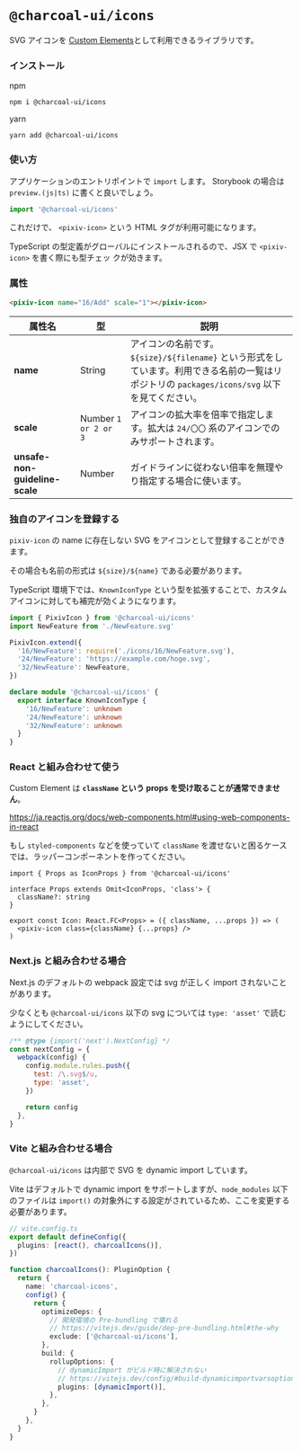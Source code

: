 # `@charcoal-ui/icons`

SVG アイコンを [Custom Elements](https://developer.mozilla.org/ja/docs/Web/Web_Components/Using_custom_elements)として利用できるライブラリです。

### インストール

npm

```
npm i @charcoal-ui/icons
```

yarn

```
yarn add @charcoal-ui/icons
```

### 使い方

アプリケーションのエントリポイントで `import` します。 Storybook の場合は `preview.(js|ts)` に書くと良いでしょう。

```ts
import '@charcoal-ui/icons'
```

これだけで、 `<pixiv-icon>` という HTML タグが利用可能になります。

TypeScript の型定義がグローバルにインストールされるので、JSX で `<pixiv-icon>` を書く際にも型チェッ
クが効きます。

### 属性

```html
<pixiv-icon name="16/Add" scale="1"></pixiv-icon>
```

| 属性名                         | 型                   | 説明                                                                                                                                           |
| ------------------------------ | -------------------- | ---------------------------------------------------------------------------------------------------------------------------------------------- |
| **name**                       | String               | アイコンの名前です。`${size}/${filename}` という形式をしています。利用できる名前の一覧はリポジトリの `packages/icons/svg` 以下を見てください。 |
| **scale**                      | Number `1 or 2 or 3` | アイコンの拡大率を倍率で指定します。拡大は `24/〇〇` 系のアイコンでのみサポートされます。                                                      |
| **unsafe-non-guideline-scale** | Number               | ガイドラインに従わない倍率を無理やり指定する場合に使います。                                                                                   |

### 独自のアイコンを登録する

`pixiv-icon` の name に存在しない SVG をアイコンとして登録することができます。

その場合も名前の形式は `${size}/${name}` である必要があります。

TypeScript 環境下では、`KnownIconType` という型を拡張することで、カスタムアイコンに対しても補完が効くようになります。

```ts
import { PixivIcon } from '@charcoal-ui/icons'
import NewFeature from './NewFeature.svg'

PixivIcon.extend({
  '16/NewFeature': require('./icons/16/NewFeature.svg'),
  '24/NewFeature': 'https://example.com/hoge.svg',
  '32/NewFeature': NewFeature,
})

declare module '@charcoal-ui/icons' {
  export interface KnownIconType {
    '16/NewFeature': unknown
    '24/NewFeature': unknown
    '32/NewFeature': unknown
  }
}
```

### React と組み合わせて使う

Custom Element は **`className` という props を受け取ることが通常できません**。

https://ja.reactjs.org/docs/web-components.html#using-web-components-in-react

もし `styled-components` などを使っていて `className` を渡せないと困るケースでは、ラッパーコンポーネントを作ってください。

```tsx
import { Props as IconProps } from '@charcoal-ui/icons'

interface Props extends Omit<IconProps, 'class'> {
  className?: string
}

export const Icon: React.FC<Props> = ({ className, ...props }) => (
  <pixiv-icon class={className} {...props} />
)
```

### Next.js と組み合わせる場合

Next.js のデフォルトの webpack 設定では svg が正しく import されないことがあります。

少なくとも `@charcoal-ui/icons` 以下の svg については `type: 'asset'` で読むようにしてください。

```js
/** @type {import('next').NextConfig} */
const nextConfig = {
  webpack(config) {
    config.module.rules.push({
      test: /\.svg$/u,
      type: 'asset',
    })

    return config
  },
}
```

### Vite と組み合わせる場合

`@charcoal-ui/icons` は内部で SVG を dynamic import しています。

Vite はデフォルトで dynamic import をサポートしますが、`node_modules` 以下のファイルは `import()` の対象外にする設定がされているため、ここを変更する必要があります。

```ts
// vite.config.ts
export default defineConfig({
  plugins: [react(), charcoalIcons()],
})

function charcoalIcons(): PluginOption {
  return {
    name: 'charcoal-icons',
    config() {
      return {
        optimizeDeps: {
          // 開発環境の Pre-bundling で壊れる
          // https://vitejs.dev/guide/dep-pre-bundling.html#the-why
          exclude: ['@charcoal-ui/icons'],
        },
        build: {
          rollupOptions: {
            // dynamicImport がビルド時に解決されない
            // https://vitejs.dev/config/#build-dynamicimportvarsoptions
            plugins: [dynamicImport()],
          },
        },
      }
    },
  }
}
```
